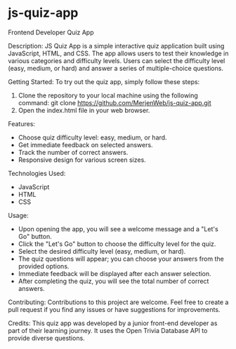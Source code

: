 # js-quiz-app
Frontend Developer Quiz App

Description:
JS Quiz App is a simple interactive quiz application built using JavaScript, HTML, and CSS. The app allows users to test their knowledge in various categories and difficulty levels. Users can select the difficulty level (easy, medium, or hard) and answer a series of multiple-choice questions.

Getting Started:
To try out the quiz app, simply follow these steps:

1. Clone the repository to your local machine using the following command:
   git clone https://github.com/MerjenWeb/js-quiz-app.git
2. Open the index.html file in your web browser.

Features:
 - Choose quiz difficulty level: easy, medium, or hard.
 - Get immediate feedback on selected answers.
 - Track the number of correct answers.
 - Responsive design for various screen sizes.

Technologies Used:
 - JavaScript
 - HTML
 - CSS

Usage:
 - Upon opening the app, you will see a welcome message and a "Let's Go" button.
 - Click the "Let's Go" button to choose the difficulty level for the quiz.
 - Select the desired difficulty level (easy, medium, or hard).
 - The quiz questions will appear; you can choose your answers from the provided options.
 - Immediate feedback will be displayed after each answer selection.
 - After completing the quiz, you will see the total number of correct answers.

Contributing:
Contributions to this project are welcome. Feel free to create a pull request if you find any issues or have suggestions for improvements.

Credits:
This quiz app was developed by a junior front-end developer as part of their learning journey. It uses the Open Trivia Database API to provide diverse questions.
